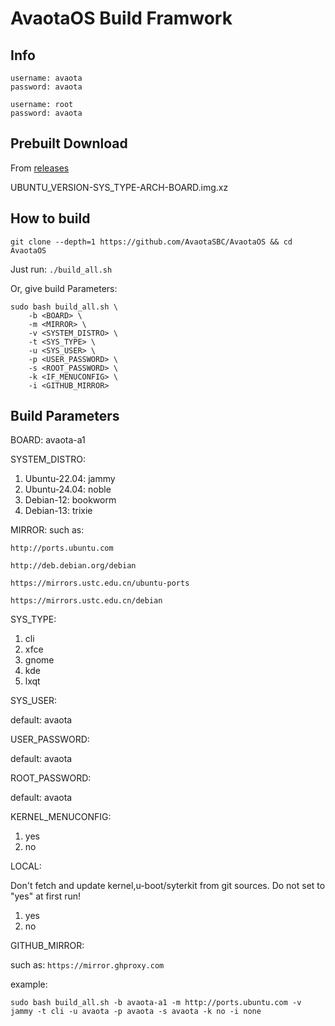 # AvaotaOS Build Framwork

## Info

```
username: avaota
password: avaota

username: root
password: avaota
```

## Prebuilt Download

From [releases](https://github.com/AvaotaSBC/AvaotaOS/releases)

UBUNTU_VERSION-SYS_TYPE-ARCH-BOARD.img.xz

## How to build

```
git clone --depth=1 https://github.com/AvaotaSBC/AvaotaOS && cd AvaotaOS

```

Just run: `./build_all.sh`


Or, give build Parameters:

```
sudo bash build_all.sh \
    -b <BOARD> \
    -m <MIRROR> \
    -v <SYSTEM_DISTRO> \
    -t <SYS_TYPE> \
    -u <SYS_USER> \
    -p <USER_PASSWORD> \
    -s <ROOT_PASSWORD> \
    -k <IF_MENUCONFIG> \
    -i <GITHUB_MIRROR>
```

## Build Parameters

BOARD: avaota-a1

SYSTEM_DISTRO:
1.  Ubuntu-22.04: jammy
2.  Ubuntu-24.04: noble
3.  Debian-12: bookworm
4.  Debian-13: trixie

MIRROR:
such as: 

`http://ports.ubuntu.com`

`http://deb.debian.org/debian`

`https://mirrors.ustc.edu.cn/ubuntu-ports`

`https://mirrors.ustc.edu.cn/debian`

SYS_TYPE:
1.  cli
2.  xfce
3.  gnome
4.  kde
5.  lxqt

SYS_USER:

default: avaota

USER_PASSWORD:

default: avaota

ROOT_PASSWORD:

default: avaota

KERNEL_MENUCONFIG:
1.  yes
2.  no

LOCAL:

Don't fetch and update kernel,u-boot/syterkit from git sources.
Do not set to "yes" at first run!

1.  yes
2.  no

GITHUB_MIRROR:

such as: `https://mirror.ghproxy.com`

example: 

`sudo bash build_all.sh -b avaota-a1 -m http://ports.ubuntu.com -v jammy -t cli -u avaota -p avaota -s avaota -k no -i none`

